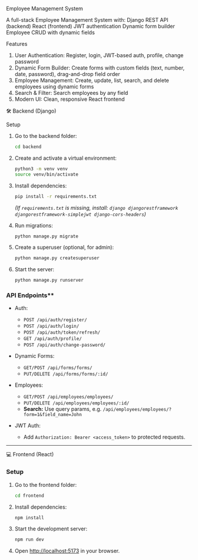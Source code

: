 Employee Management System

A full-stack Employee Management System with:
    Django REST API (backend)
    React (frontend)
    JWT authentication
    Dynamic form builder
    Employee CRUD with dynamic fields

Features
1. User Authentication: Register, login, JWT-based auth, profile, change password
2. Dynamic Form Builder: Create forms with custom fields (text, number, date, password), drag-and-drop field order
3. Employee Management: Create, update, list, search, and delete employees using dynamic forms
4. Search & Filter: Search employees by any field
5. Modern UI: Clean, responsive React frontend


🛠️ Backend (Django)

Setup

1. Go to the backend folder:
   ```sh
   cd backend
   ```

2. Create and activate a virtual environment:
   ```sh
   python3 -m venv venv
   source venv/bin/activate
   ```

3. Install dependencies:
   ```sh
   pip install -r requirements.txt
   ```
   *(If `requirements.txt` is missing, install: `django djangorestframework djangorestframework-simplejwt django-cors-headers`)*

4. Run migrations:
   ```sh
   python manage.py migrate
   ```

5. Create a superuser (optional, for admin):
   ```sh
   python manage.py createsuperuser
   ```

6. Start the server:
   ```sh
   python manage.py runserver
   ```

### API Endpoints**

- Auth: 
  - `POST /api/auth/register/`  
  - `POST /api/auth/login/`  
  - `POST /api/auth/token/refresh/`  
  - `GET /api/auth/profile/`  
  - `POST /api/auth/change-password/`  

- Dynamic Forms: 
  - `GET/POST /api/forms/forms/`  
  - `PUT/DELETE /api/forms/forms/:id/`  

- Employees:  
  - `GET/POST /api/employees/employees/`  
  - `PUT/DELETE /api/employees/employees/:id/`  
  - **Search:** Use query params, e.g. `/api/employees/employees/?form=1&field_name=John`

- JWT Auth:
  - Add `Authorization: Bearer <access_token>` to protected requests.

---

💻 Frontend (React)

### Setup

1. Go to the frontend folder:
   ```sh
   cd frontend
   ```

2. Install dependencies:
   ```sh
   npm install
   ```

3. Start the development server:
   ```sh
   npm run dev
   ```

4. Open [http://localhost:5173](http://localhost:5173) in your browser.

